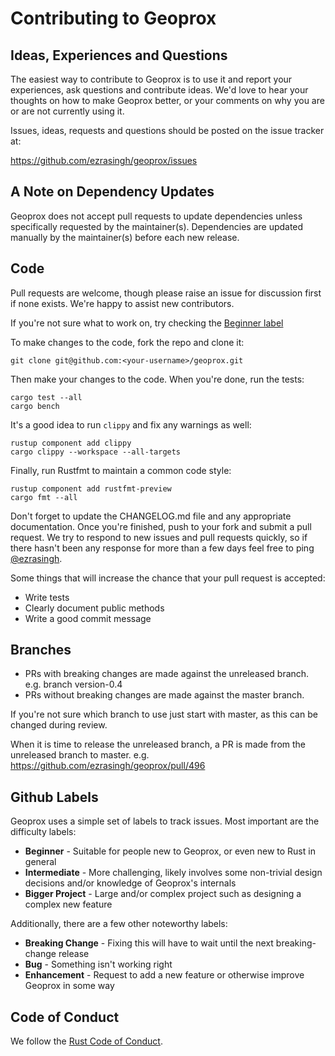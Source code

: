 # Contributing to Geoprox

## Ideas, Experiences and Questions

The easiest way to contribute to Geoprox is to use it and report your experiences, ask questions and contribute ideas. We'd love to hear your thoughts on how to make Geoprox better, or your comments on why you are or are not currently using it.

Issues, ideas, requests and questions should be posted on the issue tracker at:

https://github.com/ezrasingh/geoprox/issues

## A Note on Dependency Updates

Geoprox does not accept pull requests to update dependencies unless specifically
requested by the maintainer(s). Dependencies are updated manually by the maintainer(s) before each
new release.

## Code

Pull requests are welcome, though please raise an issue for discussion first if none exists. We're happy to assist new contributors.

If you're not sure what to work on, try checking the [Beginner label](https://github.com/ezrasingh/geoprox/issues?q=is%3Aissue+is%3Aopen+label%3ABeginner)

To make changes to the code, fork the repo and clone it:

`git clone git@github.com:<your-username>/geoprox.git`

Then make your changes to the code. When you're done, run the tests:

```
cargo test --all
cargo bench
```

It's a good idea to run `clippy` and fix any warnings as well:

```
rustup component add clippy
cargo clippy --workspace --all-targets
```

Finally, run Rustfmt to maintain a common code style:

```
rustup component add rustfmt-preview
cargo fmt --all
```

Don't forget to update the CHANGELOG.md file and any appropriate documentation. Once you're finished, push to your fork and submit a pull request. We try to respond to new issues and pull requests quickly, so if there hasn't been any response for more than a few days feel free to ping [@ezrasingh](https://github.com/ezrasingh).

Some things that will increase the chance that your pull request is accepted:

* Write tests
* Clearly document public methods
* Write a good commit message

## Branches

*   PRs with breaking changes are made against the unreleased branch. e.g. branch version-0.4
*   PRs without breaking changes are made against the master branch.

If you're not sure which branch to use just start with master, as this can be changed during review.

When it is time to release the unreleased branch, a PR is made from the unreleased branch to master. e.g. https://github.com/ezrasingh/geoprox/pull/496

## Github Labels

Geoprox uses a simple set of labels to track issues. Most important are the
difficulty labels:

* **Beginner** - Suitable for people new to Geoprox, or even new to Rust in general
* **Intermediate** - More challenging, likely involves some non-trivial design decisions and/or knowledge
  of Geoprox's internals
* **Bigger Project** - Large and/or complex project such as designing a complex new feature

Additionally, there are a few other noteworthy labels:

* **Breaking Change** - Fixing this will have to wait until the next breaking-change release
* **Bug** - Something isn't working right
* **Enhancement** - Request to add a new feature or otherwise improve Geoprox in some way

## Code of Conduct

We follow the [Rust Code of Conduct](http://www.rust-lang.org/conduct.html).
